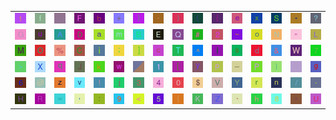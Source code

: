 <table>
<tr>
<td><img src="74.gif"></td>
<td><img src="66.gif"></td>
<td><img src="gr3.gif"></td>
<td><img src="46.gif"></td>
<td><img src="62.gif"></td>
<td><img src="2B.gif"></td>
<td><img src="7D.gif"></td>
<td><img src="2D.gif"></td>
<td><img src="29.gif"></td>
<td><img src="28.gif"></td>
<td><img src="7C.gif"></td>
<td><img src="65.gif"></td>
<td><img src="78.gif"></td>
<td><img src="53.gif"></td>
<td><img src="2A.gif"></td>
<td><img src="3F.gif"></td>
</tr>
<tr>
<td><img src="47.gif"></td>
<td><img src="75.gif"></td>
<td><img src="41.gif"></td>
<td><img src="44.gif"></td>
<td><img src="61.gif"></td>
<td><img src="6D.gif"></td>
<td><img src="42.gif"></td>
<td><img src="45.gif"></td>
<td><img src="51.gif"></td>
<td><img src="23.gif"></td>
<td><img src="32.gif"></td>
<td><img src="7E.gif"></td>
<td><img src="6F.gif"></td>
<td><img src="4E.gif"></td>
<td><img src="22.gif"></td>
<td><img src="4C.gif"></td>
</tr>
<tr>
<td><img src="4D.gif"></td>
<td><img src="4F.gif"></td>
<td><img src="25.gif"></td>
<td><img src="43.gif"></td>
<td><img src="69.gif"></td>
<td><img src="3B.gif"></td>
<td><img src="5D.gif"></td>
<td><img src="63.gif"></td>
<td><img src="54.gif"></td>
<td><img src="5E.gif"></td>
<td><img src="49.gif"></td>
<td><img src="73.gif"></td>
<td><img src="64.gif"></td>
<td><img src="26.gif"></td>
<td><img src="57.gif"></td>
<td><img src="37.gif"></td>
</tr>
<tr>
<td><img src="3E.gif"></td>
<td><img src="58.gif"></td>
<td><img src="71.gif"></td>
<td><img src="4A.gif"></td>
<td><img src="6B.gif"></td>
<td><img src="77.gif"></td>
<td><img src="gr2.gif"></td>
<td><img src="31.gif"></td>
<td><img src="5B.gif"></td>
<td><img src="79.gif"></td>
<td><img src="70.gif"></td>
<td><img src="5F.gif"></td>
<td><img src="50.gif"></td>
<td><img src="6C.gif"></td>
<td><img src="gr1.gif"></td>
<td><img src="67.gif"></td>
</tr>
<tr>
<td><img src="36.gif"></td>
<td><img src="40.gif"></td>
<td><img src="7A.gif"></td>
<td><img src="76.gif"></td>
<td><img src="21.gif"></td>
<td><img src="6A.gif"></td>
<td><img src="33.gif"></td>
<td><img src="34.gif"></td>
<td><img src="30.gif"></td>
<td><img src="24.gif"></td>
<td><img src="56.gif"></td>
<td><img src="59.gif"></td>
<td><img src="72.gif"></td>
<td><img src="6E.gif"></td>
<td><img src="2F.gif"></td>
<td><img src="2E.gif"></td>
</tr>
<tr>
<td><img src="48.gif"></td>
<td><img src="52.gif"></td>
<td><img src="3D.gif"></td>
<td><img src="2C.gif"></td>
<td><img src="3A.gif"></td>
<td><img src="39.gif"></td>
<td><img src="3C.gif"></td>
<td><img src="35.gif"></td>
<td><img src="7B.gif"></td>
<td><img src="4B.gif"></td>
<td><img src="5A.gif"></td>
<td><img src="60.gif"></td>
<td><img src="68.gif"></td>
<td><img src="38.gif"></td>
<td><img src="27.gif"></td>
<td><img src="55.gif"></td>
</tr>
</table>
